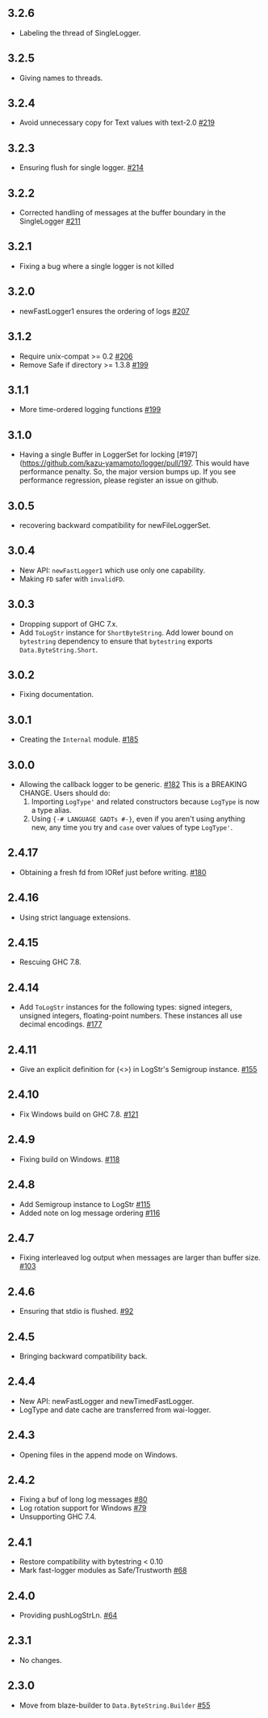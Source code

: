 ## 3.2.6

* Labeling the thread of SingleLogger.

## 3.2.5

* Giving names to threads.

## 3.2.4

* Avoid unnecessary copy for Text values with text-2.0
  [#219](https://github.com/kazu-yamamoto/logger/pull/219)

## 3.2.3

* Ensuring flush for single logger.
  [#214](https://github.com/kazu-yamamoto/logger/pull/214)

## 3.2.2

* Corrected handling of messages at the buffer boundary in the SingleLogger
  [#211](https://github.com/kazu-yamamoto/logger/pull/211)

## 3.2.1

* Fixing a bug where a single logger is not killed

## 3.2.0

* newFastLogger1 ensures the ordering of logs
  [#207](https://github.com/kazu-yamamoto/logger/pull/207)

## 3.1.2

* Require unix-compat >= 0.2
  [#206](https://github.com/kazu-yamamoto/logger/pull/206)
* Remove Safe if directory >= 1.3.8
  [#199](https://github.com/kazu-yamamoto/logger/pull/199)

## 3.1.1

* More time-ordered logging functions
  [#199](https://github.com/kazu-yamamoto/logger/pull/199)

## 3.1.0

* Having a single Buffer in LoggerSet for locking [#197](https://github.com/kazu-yamamoto/logger/pull/197.
  This would have performance penalty. So, the major version bumps up. If you see performance regression, please register an issue on github.

## 3.0.5

* recovering backward compatibility for newFileLoggerSet.

## 3.0.4

* New API: `newFastLogger1` which use only one capability.
* Making `FD` safer with `invalidFD`.

## 3.0.3

* Dropping support of GHC 7.x.
* Add `ToLogStr` instance for `ShortByteString`. Add lower bound on
  `bytestring` dependency to ensure that `bytestring` exports
  `Data.ByteString.Short`.

## 3.0.2

* Fixing documentation.

## 3.0.1

* Creating the `Internal` module.
  [#185](https://github.com/kazu-yamamoto/logger/pull/185)

## 3.0.0

* Allowing the callback logger to be generic. [#182](https://github.com/kazu-yamamoto/logger/pull/180) This is a BREAKING CHANGE. Users should do:
  1. Importing `LogType'` and related constructors because `LogType` is now a type alias.
  2. Using `{-# LANGUAGE GADTs #-}`, even if you aren't using anything new, any time you try and `case` over values of type `LogType'`.

## 2.4.17

* Obtaining a fresh fd from IORef just before writing. [#180](https://github.com/kazu-yamamoto/logger/pull/180)

## 2.4.16

* Using strict language extensions.

## 2.4.15

* Rescuing GHC 7.8.

## 2.4.14

* Add `ToLogStr` instances for the following types: signed integers, unsigned integers, floating-point numbers. These instances all use decimal encodings. [#177](https://github.com/kazu-yamamoto/logger/pull/177)

## 2.4.11

* Give an explicit definition for (<>) in LogStr's Semigroup instance. [#155](https://github.com/kazu-yamamoto/logger/pull/155)

## 2.4.10

* Fix Windows build on GHC 7.8. [#121](https://github.com/kazu-yamamoto/logger/pull/121)

## 2.4.9

* Fixing build on Windows. [#118](https://github.com/kazu-yamamoto/logger/pull/118)

## 2.4.8

* Add Semigroup instance to LogStr [#115](https://github.com/kazu-yamamoto/logger/pull/115)
* Added note on log message ordering [#116](https://github.com/kazu-yamamoto/logger/pull/116)

## 2.4.7

* Fixing interleaved log output when messages are larger than buffer size. [#103](https://github.com/kazu-yamamoto/logger/pull/103)

## 2.4.6

* Ensuring that stdio is flushed. [#92](https://github.com/kazu-yamamoto/logger/pull/92)

## 2.4.5

* Bringing backward compatibility back.

## 2.4.4

* New API: newFastLogger and newTimedFastLogger.
* LogType and date cache are transferred from wai-logger.

## 2.4.3

* Opening files in the append mode on Windows.

## 2.4.2

* Fixing a buf of long log messages [#80](https://github.com/kazu-yamamoto/logger/pull/80)
* Log rotation support for Windows [#79](https://github.com/kazu-yamamoto/logger/pull/79)
* Unsupporting GHC 7.4.

## 2.4.1

* Restore compatibility with bytestring < 0.10
* Mark fast-logger modules as Safe/Trustworth [#68](https://github.com/kazu-yamamoto/logger/pull/68)

## 2.4.0

* Providing pushLogStrLn. [#64](https://github.com/kazu-yamamoto/logger/pull/64)

## 2.3.1

* No changes.

## 2.3.0

* Move from blaze-builder to `Data.ByteString.Builder` [#55](https://github.com/kazu-yamamoto/logger/pull/55)
